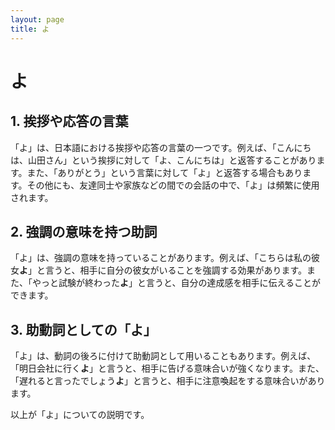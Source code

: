 ```yaml
---
layout: page
title: よ
---
```

# よ

## 1. 挨拶や応答の言葉

「よ」は、日本語における挨拶や応答の言葉の一つです。例えば、「こんにちは、山田さん」という挨拶に対して「よ、こんにちは」と返答することがあります。また、「ありがとう」という言葉に対して「よ」と返答する場合もあります。その他にも、友達同士や家族などの間での会話の中で、「よ」は頻繁に使用されます。

## 2. 強調の意味を持つ助詞

「よ」は、強調の意味を持っていることがあります。例えば、「こちらは私の彼女**よ**」と言うと、相手に自分の彼女がいることを強調する効果があります。また、「やっと試験が終わった**よ**」と言うと、自分の達成感を相手に伝えることができます。

## 3. 助動詞としての「よ」

「よ」は、動詞の後ろに付けて助動詞として用いることもあります。例えば、「明日会社に行く**よ**」と言うと、相手に告げる意味合いが強くなります。また、「遅れると言ったでしょう**よ**」と言うと、相手に注意喚起をする意味合いがあります。

以上が「よ」についての説明です。